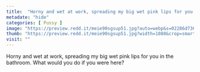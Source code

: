 ```yaml
---
title:  "Horny and wet at work, spreading my big wet pink lips for you in the bathroom. What would you do if you were here?"
metadate: "hide"
categories: [ Pussy ]
image: "https://preview.redd.it/meie90sgsup51.jpg?auto=webp&s=02286d7365c1b22f342a7477ea4779ff34d22aa6"
thumb: "https://preview.redd.it/meie90sgsup51.jpg?width=1080&crop=smart&auto=webp&s=7b5f9bac445fd84d1c0178cb13198ec34d4e9a4f"
visit: ""
---
```

Horny and wet at work, spreading my big wet pink lips for you in the bathroom. What would you do if you were here?
